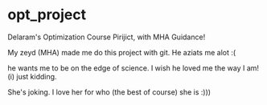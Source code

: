 # opt_project
Delaram's Optimization Course Pirijict, with MHA Guidance!

My zeyd (MHA) made me do this project with git. He aziats me alot :(

he wants me to be on the edge of science. I wish he loved me the way I am! (i)
just kidding. 

She's joking. I love her for who (the best of course) she is :)))
